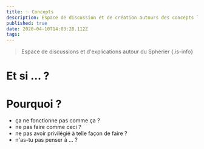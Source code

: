 ```yaml
---
title: ✨ Concepts
description: Espace de discussion et de création autours des concepts liées à la création du sphérier.
published: true
date: 2020-04-10T14:03:28.112Z
tags: 
---
```


> Espace de discussions et d'explications autour du Sphérier
{.is-info}

# Et si ... ?

# Pourquoi ?

- ça ne fonctionne pas comme ça ?
- ne pas faire comme ceci ?
- ne pas avoir privilégié à telle façon de faire ?
- n'as-tu pas penser à ... ?